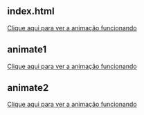 ## index.html

[Clique aqui para ver a animação funcionando](https://github.com/Wesley333/animates/assets/86034843/4a5c6362-1040-4190-bf8b-10895399112b)


## animate1

[Clique aqui para ver a animação funcionando](https://github.com/Wesley333/animates/assets/86034843/7ca738ec-cf30-445f-b28a-2fd1b9e1c3e5)



## animate2

[Clique aqui para ver a animação funcionando](https://github.com/Wesley333/animates/assets/86034843/72f8e207-f434-48fb-845f-40398dca1004)














